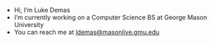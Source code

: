 - Hi, I’m Luke Demas
- I’m currently working on a Computer Science BS at George Mason University
- You can reach me at ldemas@masonlive.gmu.edu

<!---
luke-demas/luke-demas is a ✨ special ✨ repository because its `README.md` (this file) appears on your GitHub profile.
You can click the Preview link to take a look at your changes.
--->
